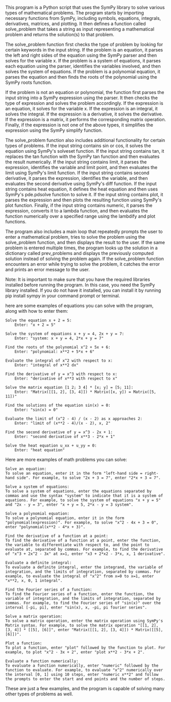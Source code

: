 This program is a Python script that uses the SymPy library to solve various types of mathematical problems. The program starts by importing necessary functions from SymPy, including symbols, equations, integrals, derivatives, matrices, and plotting. It then defines a function called solve_problem that takes a string as input representing a mathematical problem and returns the solution(s) to that problem.

The solve_problem function first checks the type of problem by looking for certain keywords in the input string. If the problem is an equation, it parses the left and right sides of the equation using the SymPy parser and then solves for the variable x. If the problem is a system of equations, it parses each equation using the parser, identifies the variables involved, and then solves the system of equations. If the problem is a polynomial equation, it parses the equation and then finds the roots of the polynomial using the SymPy roots function.

If the problem is not an equation or polynomial, the function first parses the input string into a SymPy expression using the parser. It then checks the type of expression and solves the problem accordingly. If the expression is an equation, it solves for the variable x. If the expression is an integral, it solves the integral. If the expression is a derivative, it solves the derivative. If the expression is a matrix, it performs the corresponding matrix operation. Finally, if the expression is not one of the above types, it simplifies the expression using the SymPy simplify function.

The solve_problem function also includes additional functionality for certain types of problems. If the input string contains sin or cos, it solves the equation using SymPy's solveset function. If the input string contains tan, it replaces the tan function with the SymPy tan function and then evaluates the result numerically. If the input string contains limit, it parses the expression, identifies the variable and limit point, and then evaluates the limit using SymPy's limit function. If the input string contains second derivative, it parses the expression, identifies the variable, and then evaluates the second derivative using SymPy's diff function. If the input string contains heat equation, it defines the heat equation and then uses SymPy's pde.pdsolve function to solve it. If the input string contains plot, it parses the expression and then plots the resulting function using SymPy's plot function. Finally, if the input string contains numeric, it parses the expression, converts it to a lambda function, and then evaluates the function numerically over a specified range using the lambdify and plot functions.

The program also includes a main loop that repeatedly prompts the user to enter a mathematical problem, tries to solve the problem using the solve_problem function, and then displays the result to the user. If the same problem is entered multiple times, the program looks up the solution in a dictionary called prev_problems and displays the previously computed solution instead of solving the problem again. If the solve_problem function encounters an error while trying to solve the problem, it catches the error and prints an error message to the user.

Note: It is important to make sure that you have the required libraries installed before running the program. In this case, you need the SymPy library installed. If you do not have it installed, you can install it by running pip install sympy in your command prompt or terminal.

here are some examples of equations you can solve with the program, along with how to enter them:

    Solve the equation x + 2 = 5:
        Enter: "x + 2 = 5"

    Solve the system of equations x + y = 4, 2x + y = 7:
        Enter: "system: x + y = 4, 2*x + y = 7"

    Find the roots of the polynomial x^2 + 5x + 6:
        Enter: "polynomial: x**2 + 5*x + 6"

    Evaluate the integral of x^2 with respect to x:
        Enter: "integral of x**2 dx"

    Find the derivative of y = x^3 with respect to x:
        Enter: "derivative of x**3 with respect to x"

    Solve the matrix equation [1 2; 3 4] * [x; y] = [5; 11]:
        Enter: "Matrix([[1, 2], [3, 4]]) * Matrix([x, y]) = Matrix([5, 11])"

    Find the solutions of the equation sin(x) = 0:
        Enter: "sin(x) = 0"

    Evaluate the limit of (x^2 - 4) / (x - 2) as x approaches 2:
        Enter: "limit of (x**2 - 4)/(x - 2), x, 2"

    Find the second derivative of y = x^3 - 2x + 1:
        Enter: "second derivative of x**3 - 2*x + 1"

    Solve the heat equation u_xx + u_yy = 0:
        Enter: "heat equation"
        
Here are more examples of math problems you can solve:

    Solve an equation:
    To solve an equation, enter it in the form "left-hand side = right-hand side". For example, to solve "2x + 3 = 7", enter "2*x + 3 = 7".

    Solve a system of equations:
    To solve a system of equations, enter the equations separated by commas and use the syntax "system" to indicate that it is a system of equations. For example, to solve the system of equations "x + y = 5" and "2x - y = 3", enter "x + y = 5, 2*x - y = 3 system".

    Solve a polynomial equation:
    To solve a polynomial equation, enter it in the form "polynomial(expression)". For example, to solve "x^2 - 4x + 3 = 0", enter "polynomial(x**2 - 4*x + 3)".

    Find the derivative of a function at a point:
    To find the derivative of a function at a point, enter the function, the variable to differentiate with respect to, and the point to evaluate at, separated by commas. For example, to find the derivative of "x^3 + 2x^2 - 3x" at x=1, enter "x3 + 2*x2 - 3*x, x, 1 derivative".

    Evaluate a definite integral:
    To evaluate a definite integral, enter the integrand, the variable of integration, and the limits of integration, separated by commas. For example, to evaluate the integral of "x^2" from x=0 to x=1, enter "x**2, x, 0, 1 integral".

    Find the Fourier series of a function:
    To find the Fourier series of a function, enter the function, the variable of integration, and the limits of integration, separated by commas. For example, to find the Fourier series of "sin(x)" over the interval [-pi, pi], enter "sin(x), x, -pi, pi fourier series".

    Solve a matrix operation:
    To solve a matrix operation, enter the matrix operation using SymPy's Matrix syntax. For example, to solve the matrix operation "[[1, 2], [3, 4]] * [[5], [6]]", enter "Matrix([[1, 2], [3, 4]]) * Matrix([[5], [6]])".

    Plot a function:
    To plot a function, enter "plot" followed by the function to plot. For example, to plot "x^2 - 3x + 2", enter "plot x**2 - 3*x + 2".

    Evaluate a function numerically:
    To evaluate a function numerically, enter "numeric" followed by the function to evaluate. For example, to evaluate "x^2" numerically over the interval [0, 1] using 10 steps, enter "numeric x**2" and follow the prompts to enter the start and end points and the number of steps.

These are just a few examples, and the program is capable of solving many other types of problems as well.
